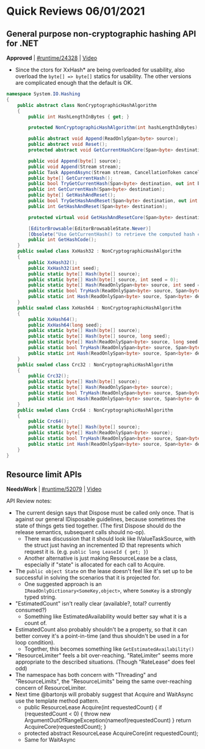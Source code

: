 # Quick Reviews 06/01/2021

## General purpose non-cryptographic hashing API for .NET

**Approved** | [#runtime/24328](https://github.com/dotnet/runtime/issues/24328#issuecomment-852297606) | [Video](https://www.youtube.com/watch?v=8K42B4aH34s&t=0h0m0s)

* Since the ctors for XxHash* are being overloaded for usability, also overload the `byte[] => byte[]` statics for usability.  The other versions are complicated enough that the default is OK.

```C#
namespace System.IO.Hashing
{
    public abstract class NonCryptographicHashAlgorithm
    {
        public int HashLengthInBytes { get; }

        protected NonCryptographicHashAlgorithm(int hashLengthInBytes);

        public abstract void Append(ReadOnlySpan<byte> source);
        public abstract void Reset();
        protected abstract void GetCurrentHashCore(Span<byte> destination);

        public void Append(byte[] source);
        public void Append(Stream stream);
        public Task AppendAsync(Stream stream, CancellationToken cancellationToken = default);
        public byte[] GetCurrentHash();
        public bool TryGetCurrentHash(Span<byte> destination, out int bytesWritten);
        public int GetCurrentHash(Span<byte> destination);
        public byte[] GetHashAndReset();
        public bool TryGetHashAndReset(Span<byte> destination, out int bytesWritten);
        public int GetHashAndReset(Span<byte> destination);

        protected virtual void GetHashAndResetCore(Span<byte> destination);

        [EditorBrowsable(EditorBrowsableState.Never)]
        [Obsolete("Use GetCurrentHash() to retrieve the computed hash code.", true)]
        public int GetHashCode();
    }
    public sealed class XxHash32 : NonCryptographicHashAlgorithm
    {
        public XxHash32();
        public XxHash32(int seed);
        public static byte[] Hash(byte[] source);
        public static byte[] Hash(byte[] source, int seed = 0);
        public static byte[] Hash(ReadOnlySpan<byte> source, int seed = 0);
        public static bool TryHash(ReadOnlySpan<byte> source, Span<byte> destination, out int bytesWritten, int seed = 0);
        public static int Hash(ReadOnlySpan<byte> source, Span<byte> destination, int seed = 0);
    }
    public sealed class XxHash64 : NonCryptographicHashAlgorithm
    {
        public XxHash64();
        public XxHash64(long seed);
        public static byte[] Hash(byte[] source);
        public static byte[] Hash(byte[] source, long seed);
        public static byte[] Hash(ReadOnlySpan<byte> source, long seed = 0);
        public static bool TryHash(ReadOnlySpan<byte> source, Span<byte> destination, out int bytesWritten, long seed = 0);
        public static int Hash(ReadOnlySpan<byte> source, Span<byte> destination, long seed = 0);
    }
    public sealed class Crc32 : NonCryptographicHashAlgorithm
    {
        public Crc32();
        public static byte[] Hash(byte[] source);
        public static byte[] Hash(ReadOnlySpan<byte> source);
        public static bool TryHash(ReadOnlySpan<byte> source, Span<byte> destination, out int bytesWritten);
        public static int Hash(ReadOnlySpan<byte> source, Span<byte> destination);
    }
    public sealed class Crc64 : NonCryptographicHashAlgorithm
    {
        public Crc64();
        public static byte[] Hash(byte[] source);
        public static byte[] Hash(ReadOnlySpan<byte> source);
        public static bool TryHash(ReadOnlySpan<byte> source, Span<byte> destination, out int bytesWritten);
        public static int Hash(ReadOnlySpan<byte> source, Span<byte> destination);
    }
}
```
## Resource limit APIs

**NeedsWork** | [#runtime/52079](https://github.com/dotnet/runtime/issues/52079#issuecomment-852384542) | [Video](https://www.youtube.com/watch?v=8K42B4aH34s&t=0h7m37s)

API Review notes:

* The current design says that Dispose must be called only once.  That is against our general IDisposable guidelines, because sometimes the state of things gets tied together.  (The first Dispose should do the release semantics, subsequent calls should no-op).
  * There was discussion that it should look like IValueTaskSource, with the struct just having an incremented ID that represents which request it is.  (e.g. `public long LeaseId { get; }`)
  * Another alternative is just making ResourceLease be a class, especially if "state" is allocated for each call to Acquire.
* The `public object State` on the lease doesn't feel like it's set up to be successful in solving the scenarios that it is projected for.
  * One suggested approach is an `IReadOnlyDictionary<SomeKey,object>`, where `SomeKey` is a strongly typed string.
* "EstimatedCount" isn't really clear (available?, total? currently consumed?)
  * Something like EstimatedAvailability would better say what it is a count of.
* EstimatedCount also probably shouldn't be a property, so that it can better convey it's a point-in-time (and thus shouldn't be used in a for loop condition).
  * Together, this becomes something like `GetEstimatedAvailability()`
* "ResourceLimiter" feels a bit over-reaching.  "RateLimiter" seems more appropriate to the described situations. (Though "RateLease" does feel odd)
* The namespace has both concern with "Threading" and "ResourceLimits", the "ResourceLimits" being the same over-reaching concern of ResourceLimiter.
* Next time @bartonjs will probably suggest that Acquire and WaitAsync use the template method pattern.
  * public ResourceLease Acquire(int requestedCount) { if (requestedCount < 0) { throw new ArgumentOutOfRangeException(nameof(requestedCount) } return AcquireCore(requestedCount); }
  * protected abstract ResourceLease AcquireCore(int requestedCount);
  * Same for WaitAsync

